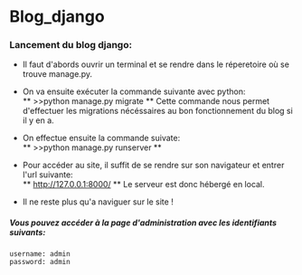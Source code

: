 # Blog_django
 
### Lancement du blog django:

* Il faut d'abords ouvrir un terminal et se rendre dans le réperetoire où se trouve manage.py.

* On va ensuite exécuter la commande suivante avec python:  
     ** >>python manage.py migrate **
  Cette commande nous permet d'effectuer les migrations nécéssaires au bon fonctionnement du blog si il y en a.
  
* On effectue ensuite la commande suivate:  
     ** >>python manage.py runserver **
     
* Pour accéder au site, il suffit de se rendre sur son navigateur et entrer l'url suivante:  
     ** http://127.0.0.1:8000/ **
     Le serveur est donc hébergé en local.
     
* Il ne reste plus qu'a naviguer sur le site !

##### Vous pouvez accéder à la page d'administration avec les identifiants suivants:
    username: admin
    password: admin
